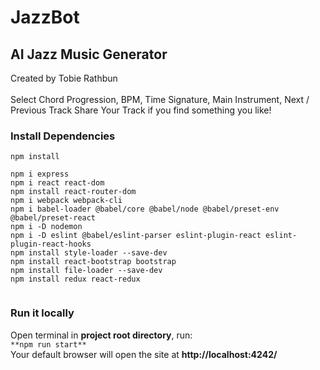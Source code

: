# JazzBot
## AI Jazz Music Generator    
Created by Tobie Rathbun          
<br>
Select Chord Progression, BPM, Time Signature, Main Instrument, Next / Previous Track
Share Your Track if you find something you like!


### Install Dependencies
```
npm install

npm i express
npm i react react-dom
npm install react-router-dom
npm i webpack webpack-cli
npm i babel-loader @babel/core @babel/node @babel/preset-env @babel/preset-react
npm i -D nodemon
npm i -D eslint @babel/eslint-parser eslint-plugin-react eslint-plugin-react-hooks
npm install style-loader --save-dev
npm install react-bootstrap bootstrap
npm install file-loader --save-dev
npm install redux react-redux


```
### Run it locally
Open terminal in **project root directory**, run:
<br> `**npm run start**`
<br> Your default browser will open the site at **http://localhost:4242/**



